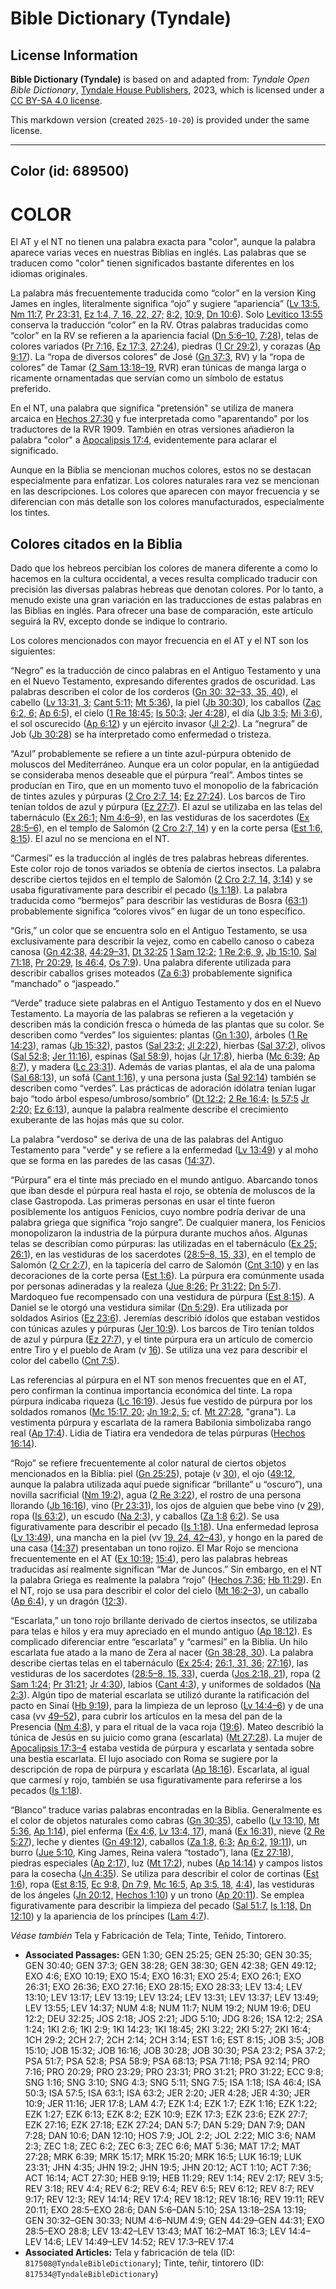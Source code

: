 # Bible Dictionary (Tyndale)

## License Information

**Bible Dictionary (Tyndale)** is based on and adapted from: _Tyndale Open Bible Dictionary_, [Tyndale House Publishers](https://tyndaleopenresources.com/), 2023, which is licensed under a [CC BY-SA 4.0 license](https://creativecommons.org/licenses/by-sa/4.0/legalcode.en).

This markdown version (created `2025-10-20`) is provided under the same license.



--------------------------------

## Color (id: 689500)

COLOR
=====

El AT y el NT no tienen una palabra exacta para "color", aunque la palabra aparece varias veces en nuestras Biblias en inglés. Las palabras que se traducen como "color" tienen significados bastante diferentes en los idiomas originales.

La palabra más frecuentemente traducida como “color” en la version King James en ingles, literalmente significa “ojo” y sugiere “apariencia” ([Lv 13:5,](https://ref.ly/Lev13:55) [Nm 11:7,](https://ref.ly/Num11:7) [Pr 23:31,](https://ref.ly/Prov23:31) [Ez 1:4, 7, 16, 22, 27;](https://ref.ly/Ezek1:4,Ezek1:7,Ezek1:16,Ezek1:22,Ezek1:27) [8:2,](https://ref.ly/Ezek8:2) [10:9,](https://ref.ly/Ezek10:9) [Dn 10:6](https://ref.ly/Dan10:6)). Solo [Levítico 13:55](https://ref.ly/Lev13:55) conserva la traducción “color” en la RV. Otras palabras traducidas como “color” en la RV se refieren a la apariencia facial ([Dn 5:6–10,](https://ref.ly/Dan5:6-Dan5:10) [7:28](https://ref.ly/Dan7:28)), telas de colores variados ([Pr 7:16,](https://ref.ly/Prov7:16) [Ez 17:3,](https://ref.ly/Ezek17:3) [27:24](https://ref.ly/Ezek27:24)), piedras ([1 Cr 29:2](https://ref.ly/1Chr29:2)), y corazas ([Ap 9:17](https://ref.ly/Rev9:17)). La “ropa de diversos colores” de José ([Gn 37:3](https://ref.ly/Gen37:3), RV) y la “ropa de colores” de Tamar ([2 Sam 13:18–19](https://ref.ly/2Sam13:18-2Sam13:19), RVR) eran túnicas de manga larga o ricamente ornamentadas que servían como un símbolo de estatus preferido.

En el NT, una palabra que significa "pretensión" se utiliza de manera arcaica en [Hechos 27:30](https://ref.ly/Acts27:30) y fue interpretada como "aparentando" por los traductores de la RVR 1909\. También en otras versiones añadieron la palabra "color" a [Apocalipsis 17:4](https://ref.ly/Rev17:4), evidentemente para aclarar el significado.

Aunque en la Biblia se mencionan muchos colores, estos no se destacan especialmente para enfatizar. Los colores naturales rara vez se mencionan en las descripciones. Los colores que aparecen con mayor frecuencia y se diferencian con más detalle son los colores manufacturados, especialmente los tintes.

Colores citados en la Biblia
----------------------------

Dado que los hebreos percibían los colores de manera diferente a como lo hacemos en la cultura occidental, a veces resulta complicado traducir con precisión las diversas palabras hebreas que denotan colores. Por lo tanto, a menudo existe una gran variación en las traducciones de estas palabras en las Biblias en inglés. Para ofrecer una base de comparación, este artículo seguirá la RV, excepto donde se indique lo contrario.

Los colores mencionados con mayor frecuencia en el AT y el NT son los siguientes:

“Negro” es la traducción de cinco palabras en el Antiguo Testamento y una en el Nuevo Testamento, expresando diferentes grados de oscuridad. Las palabras describen el color de los corderos ([Gn 30: 32–33, 35, 40](https://ref.ly/Gen30:32-Gen30:33,Gen30:35,Gen30:40)), el cabello ([Lv 13:31, 3;](https://ref.ly/Lev13:31,Lev13:37) [Cant 5:11;](https://ref.ly/Song5:11) [Mt 5:36](https://ref.ly/Matt5:36)), la piel ([Jb 30:30](https://ref.ly/Job30:30)), los caballos ([Zac 6:2, 6;](https://ref.ly/Zech6:2,Zech6:6) [Ap 6:5](https://ref.ly/Rev6:5)), el cielo ([1 Re 18:45;](https://ref.ly/1Kgs18:45) [Is 50:3;](https://ref.ly/Isa50:3) [Jer 4:28](https://ref.ly/Jer4:28)), el día ([Jb 3:5;](https://ref.ly/Job3:5) [Mi 3:6](https://ref.ly/Mic3:6)), el sol oscurecido ([Ap 6:12](https://ref.ly/Rev6:12)) y un ejército invasor ([Jl 2:2](https://ref.ly/Joel2:2)). La “negrura” de Job ([Jb 30:28](https://ref.ly/Job30:28)) se ha interpretado como enfermedad o tristeza.

“Azul” probablemente se refiere a un tinte azul\-púrpura obtenido de moluscos del Mediterráneo. Aunque era un color popular, en la antigüedad se consideraba menos deseable que el púrpura “real”. Ambos tintes se producían en Tiro, que en un momento tuvo el monopolio de la fabricación de tintes azules y púrpuras ([2 Cro 2:7, 14;](https://ref.ly/2Chr2:7,2Chr2:14) [Ez 27:24](https://ref.ly/Ezek27:24)). Los barcos de Tiro tenían toldos de azul y púrpura ([Ez 27:7](https://ref.ly/Ezek27:7)). El azul se utilizaba en las telas del tabernáculo ([Ex 26:1;](https://ref.ly/Exod26:1) [Nm 4:6–9](https://ref.ly/Num4:6-Num4:9)), en las vestiduras de los sacerdotes ([Ex 28:5–6](https://ref.ly/Exod28:5-Exod28:6)), en el templo de Salomón ([2 Cro 2:7, 14](https://ref.ly/2Chr2:7,2Chr2:14)) y en la corte persa ([Est 1:6,](https://ref.ly/Esth1:6) [8:15](https://ref.ly/Esth8:15)). El azul no se menciona en el NT.

“Carmesí” es la traducción al inglés de tres palabras hebreas diferentes. Este color rojo de tonos variados se obtenía de ciertos insectos. La palabra describe ciertos tejidos en el templo de Salomón ([2 Cro 2:7, 14,](https://ref.ly/2Chr2:7,2Chr2:14) [3:14](https://ref.ly/2Chr3:14)) y se usaba figurativamente para describir el pecado ([Is 1:18](https://ref.ly/Isa1:18)). La palabra traducida como “bermejos” para describir las vestiduras de Bosra ([63:1](https://ref.ly/Isa63:1)) probablemente significa “colores vivos” en lugar de un tono específico.

“Gris,” un color que se encuentra solo en el Antiguo Testamento, se usa exclusivamente para describir la vejez, como en cabello canoso o cabeza canosa ([Gn 42:38,](https://ref.ly/Gen42:38) [44:29–31,](https://ref.ly/Gen44:29-Gen44:31) [Dt 32:25](https://ref.ly/Deut32:25) [1 Sam 12:2;](https://ref.ly/1Sam12:2) [1 Re 2:6, 9,](https://ref.ly/1Kgs2:6,1Kgs2:9) [Jb 15:10,](https://ref.ly/Job15:10) [Sal 71:18,](https://ref.ly/Ps71:18) [Pr 20:29,](https://ref.ly/Prov20:29) [Is 46:4,](https://ref.ly/Isa46:4) [Os 7:9](https://ref.ly/Hos7:9)). Una palabra diferente utilizada para describir caballos grises moteados ([Za 6:3](https://ref.ly/Zech6:3)) probablemente significa “manchado” o “jaspeado.”

“Verde” traduce siete palabras en el Antiguo Testamento y dos en el Nuevo Testamento. La mayoría de las palabras se refieren a la vegetación y describen más la condición fresca o húmeda de las plantas que su color. Se describen como “verdes” los siguientes: plantas ([Gn 1:30](https://ref.ly/Gen1:30)), árboles ([1 Re 14:23](https://ref.ly/1Kgs14:23)), ramas ([Jb 15:32](https://ref.ly/Job15:32)), pastos ([Sal 23:2;](https://ref.ly/Ps23:2) [Jl 2:22](https://ref.ly/Joel2:22)), hierbas ([Sal 37:2](https://ref.ly/Ps37:2)), olivos ([Sal 52:8;](https://ref.ly/Ps52:8) [Jer 11:16](https://ref.ly/Jer11:16)), espinas ([Sal 58:9](https://ref.ly/Ps58:9)), hojas ([Jr 17:8](https://ref.ly/Jer17:8)), hierba ([Mc 6:39;](https://ref.ly/Mark6:39) [Ap 8:7](https://ref.ly/Rev8:7)), y madera ([Lc 23:31](https://ref.ly/Luke23:31)). Además de varias plantas, el ala de una paloma ([Sal 68:13](https://ref.ly/Ps68:13)), un sofá ([Cant 1:16](https://ref.ly/Song1:16)), y una persona justa ([Sal 92:14](https://ref.ly/Ps92:14)) también se describen como “verdes”. Las prácticas de adoración idólatra tenían lugar bajo “todo árbol espeso/umbroso/sombrío” ([Dt 12:2;](https://ref.ly/Deut12:2) [2 Re 16:4;](https://ref.ly/2Kgs16:4) [Is 57:5](https://ref.ly/Isa57:5) [Jr 2:20;](https://ref.ly/Jer2:20) [Ez 6:13](https://ref.ly/Ezek6:13)), aunque la palabra realmente describe el crecimiento exuberante de las hojas más que su color.

La palabra "verdoso" se deriva de una de las palabras del Antiguo Testamento para "verde" y se refiere a la enfermedad ([Lv 13:49](https://ref.ly/Lev13:49)) y al moho que se forma en las paredes de las casas ([14:37](https://ref.ly/Lev14:37)).

“Púrpura” era el tinte más preciado en el mundo antiguo. Abarcando tonos que iban desde el púrpura real hasta el rojo, se obtenía de moluscos de la clase Gastropoda. Las primeras personas en usar el tinte fueron posiblemente los antiguos Fenicios, cuyo nombre podría derivar de una palabra griega que significa “rojo sangre”. De cualquier manera, los Fenicios monopolizaron la industria de la púrpura durante muchos años. Algunas telas se describían como púrpuras: las utilizadas en el tabernáculo ([Ex 25;](https://ref.ly/Exod25:4) [26:1](https://ref.ly/Exod26:1)), en las vestiduras de los sacerdotes ([28:5–8, 15, 33](https://ref.ly/Exod28:5-Exod28:8,Exod28:15,Exod28:33)), en el templo de Salomón ([2 Cr 2:7](https://ref.ly/2Chr2:7)), en la tapicería del carro de Salomón ([Cnt 3:10](https://ref.ly/Song3:10)) y en las decoraciones de la corte persa ([Est 1:6](https://ref.ly/Esth1:6)). La púrpura era comúnmente usada por personas adineradas y la realeza ([Jue 8:26;](https://ref.ly/Judg8:26) [Pr 31:22;](https://ref.ly/Prov31:22) [Dn 5:7](https://ref.ly/Dan5:7)). Mardoqueo fue recompensado con una vestidura de púrpura ([Est 8:15](https://ref.ly/Esth8:15)). A Daniel se le otorgó una vestidura similar ([Dn 5:29](https://ref.ly/Dan5:29)). Era utilizada por soldados Asirios ([Ez 23:6](https://ref.ly/Ezek23:6)). Jeremías describió ídolos que estaban vestidos con túnicas azules y púrpuras ([Jer 10:9](https://ref.ly/Jer10:9)). Los barcos de Tiro tenían toldos de azul y púrpura ([Ez 27:7](https://ref.ly/Ezek27:7)), y el tinte púrpura era un artículo de comercio entre Tiro y el pueblo de Aram (v [16](https://ref.ly/Ezek27:16)). Se utiliza una vez para describir el color del cabello ([Cnt 7:5](https://ref.ly/Song7:5)).

Las referencias al púrpura en el NT son menos frecuentes que en el AT, pero confirman la continua importancia económica del tinte. La ropa púrpura indicaba riqueza ([Lc 16:19](https://ref.ly/Luke16:19)). Jesús fue vestido de púrpura por los soldados romanos ([Mc 15:17, 20;](https://ref.ly/Mark15:17,Mark15:20) [Jn 19:2, 5;](https://ref.ly/John19:2,John19:5) cf. [Mt 27:28](https://ref.ly/Matt27:28), "grana"). La vestimenta púrpura y escarlata de la ramera Babilonia simbolizaba rango real ([Ap 17:4](https://ref.ly/Rev17:4)). Lidia de Tiatira era vendedora de telas púrpuras ([Hechos 16:14](https://ref.ly/Acts16:14)).

“Rojo” se refiere frecuentemente al color natural de ciertos objetos mencionados en la Biblia: piel ([Gn 25:25](https://ref.ly/Gen25:25)), potaje (v [30](https://ref.ly/Gen25:30)), el ojo ([49:12](https://ref.ly/Gen49:12), aunque la palabra utilizada aquí puede significar “brillante” u “oscuro”), una novilla sacrificial ([Nm 19:2](https://ref.ly/Num19:2)), agua ([2 Re 3:22](https://ref.ly/2Kgs3:22)), el rostro de una persona llorando ([Jb 16:16](https://ref.ly/Job16:16)), vino ([Pr 23:31](https://ref.ly/Prov23:31)), los ojos de alguien que bebe vino (v [29](https://ref.ly/Prov23:29)), ropa ([Is 63:2](https://ref.ly/Isa63:2)), un escudo ([Na 2:3](https://ref.ly/Nah2:3)), y caballos ([Za 1:8](https://ref.ly/Zech1:8) [6:2](https://ref.ly/Zech6:2)). Se usa figurativamente para describir el pecado ([Is 1:18](https://ref.ly/Isa1:18)). Una enfermedad leprosa ([Lv 13:49](https://ref.ly/Lev13:49)), una mancha en la piel (vv [19, 24, 42–43](https://ref.ly/Lev13:19,Lev13:24,Lev13:42-Lev13:43)), y hongo en la pared de una casa ([14:37](https://ref.ly/Lev14:37)) presentaban un tono rojizo. El Mar Rojo se menciona frecuentemente en el AT ([Ex 10:19;](https://ref.ly/Exod10:19) [15:4](https://ref.ly/Exod15:4)), pero las palabras hebreas traducidas así realmente significan “Mar de Juncos.” Sin embargo, en el NT la palabra Griega es realmente la palabra “rojo” ([Hechos 7:36;](https://ref.ly/Acts7:36) [Hb 11:29](https://ref.ly/Heb11:29)). En el NT, rojo se usa para describir el color del cielo ([Mt 16:2–3](https://ref.ly/Matt16:2-Matt16:3)), un caballo ([Ap 6:4](https://ref.ly/Rev6:4)), y un dragón ([12:3](https://ref.ly/Rev12:3)).

“Escarlata,” un tono rojo brillante derivado de ciertos insectos, se utilizaba para telas e hilos y era muy apreciado en el mundo antiguo ([Ap 18:12](https://ref.ly/Rev18:12)). Es complicado diferenciar entre “escarlata” y “carmesí” en la Biblia. Un hilo escarlata fue atado a la mano de Zera al nacer ([Gn 38:28, 30](https://ref.ly/Gen38:28,Gen38:30)). La palabra describe ciertas telas en el tabernáculo ([Ex 25:4;](https://ref.ly/Exod25:4) [26:1, 31, 36;](https://ref.ly/Exod26:1,Exod26:31,Exod26:36) [27:16](https://ref.ly/Exod27:16)), las vestiduras de los sacerdotes ([28:5–8, 15, 33](https://ref.ly/Exod28:5-Exod28:8,Exod28:15,Exod28:33)), cuerda ([Jos 2:18, 21](https://ref.ly/Josh2:18,Josh2:21)), ropa ([2 Sam 1:24;](https://ref.ly/2Sam1:24) [Pr 31:21;](https://ref.ly/Prov31:21) [Jr 4:30](https://ref.ly/Jer4:30)), labios ([Cant 4:3](https://ref.ly/Song4:3)), y uniformes de soldados ([Na 2:3](https://ref.ly/Nah2:3)). Algún tipo de material escarlata se utilizó durante la ratificación del pacto en Sinaí ([Hb 9:19](https://ref.ly/Heb9:19)), para la limpieza de un leproso ([Lv 14:4–6](https://ref.ly/Lev14:4-Lev14:6)) y de una casa (vv [49–52](https://ref.ly/Lev14:49-Lev14:52)), para cubrir los artículos en la mesa del pan de la Presencia ([Nm 4:8](https://ref.ly/Num4:8)), y para el ritual de la vaca roja ([19:6](https://ref.ly/Num19:6)). Mateo describió la túnica de Jesús en su juicio como grana (escarlata) ([Mt 27:28](https://ref.ly/Matt27:28)). La mujer de [Apocalipsis 17:3–4](https://ref.ly/Rev17:3-Rev17:4) estaba vestida de púrpura y escarlata y sentada sobre una bestia escarlata. El lujo asociado con Roma se sugiere por la descripción de ropa de púrpura y escarlata ([Ap 18:16](https://ref.ly/Rev18:16)). Escarlata, al igual que carmesí y rojo, también se usa figurativamente para referirse a los pecados ([Is 1:18](https://ref.ly/Isa1:18)).

“Blanco” traduce varias palabras encontradas en la Biblia. Generalmente es el color de objetos naturales como cabras ([Gn 30:35](https://ref.ly/Gen30:35)), cabello ([Lv 13:10,](https://ref.ly/Lev13:10) [Mt 5:36,](https://ref.ly/Matt5:36) [Ap 1:14](https://ref.ly/Rev1:14)), piel enferma ([Ex 4:6,](https://ref.ly/Exod4:6) [Lv 13:4, 17](https://ref.ly/Lev13:4,Lev13:17)), maná ([Ex 16:31](https://ref.ly/Exod16:31)), nieve ([2 Re 5:27](https://ref.ly/2Kgs5:27)), leche y dientes ([Gn 49:12](https://ref.ly/Gen49:12)), caballos ([Za 1:8,](https://ref.ly/Zech1:8) [6:3;](https://ref.ly/Zech6:3) [Ap 6:2,](https://ref.ly/Rev6:2) [19:11](https://ref.ly/Rev19:11)), un burro ([Jue 5:10](https://ref.ly/Judg5:10), King James, Reina valera “tostado”), lana ([Ez 27:18](https://ref.ly/Ezek27:18)), piedras especiales ([Ap 2:17](https://ref.ly/Rev2:17)), luz ([Mt 17:2](https://ref.ly/Matt17:2)), nubes ([Ap 14:14](https://ref.ly/Rev14:14)) y campos listos para la cosecha ([Jn 4:35](https://ref.ly/John4:35)). Se utiliza para describir el color de cortinas ([Est 1:6](https://ref.ly/Esth1:6)), ropa ([Est 8:15,](https://ref.ly/Esth8:15) [Ec 9:8,](https://ref.ly/Eccl9:8) [Dn 7:9,](https://ref.ly/Dan7:9) [Mc 16:5,](https://ref.ly/Mark16:5) [Ap 3:5, 18,](https://ref.ly/Rev3:5,Rev3:18) [4:4](https://ref.ly/Rev4:4)), las vestiduras de los ángeles ([Jn 20:12,](https://ref.ly/John20:12) [Hechos 1:10](https://ref.ly/Acts1:10)) y un trono ([Ap 20:11](https://ref.ly/Rev20:11)). Se emplea figurativamente para describir la limpieza del pecado ([Sal 51:7,](https://ref.ly/Ps51:7) [Is 1:18,](https://ref.ly/Isa1:18) [Dn 12:10](https://ref.ly/Dan12:10)) y la apariencia de los príncipes ([Lam 4:7](https://ref.ly/Lam4:7)).

*Véase también* Tela y Fabricación de Tela; Tinte, Teñido, Tintorero.

* **Associated Passages:** GEN 1:30; GEN 25:25; GEN 25:30; GEN 30:35; GEN 30:40; GEN 37:3; GEN 38:28; GEN 38:30; GEN 42:38; GEN 49:12; EXO 4:6; EXO 10:19; EXO 15:4; EXO 16:31; EXO 25:4; EXO 26:1; EXO 26:31; EXO 26:36; EXO 27:16; EXO 28:15; EXO 28:33; LEV 13:4; LEV 13:10; LEV 13:17; LEV 13:19; LEV 13:24; LEV 13:31; LEV 13:37; LEV 13:49; LEV 13:55; LEV 14:37; NUM 4:8; NUM 11:7; NUM 19:2; NUM 19:6; DEU 12:2; DEU 32:25; JOS 2:18; JOS 2:21; JDG 5:10; JDG 8:26; 1SA 12:2; 2SA 1:24; 1KI 2:6; 1KI 2:9; 1KI 14:23; 1KI 18:45; 2KI 3:22; 2KI 5:27; 2KI 16:4; 1CH 29:2; 2CH 2:7; 2CH 2:14; 2CH 3:14; EST 1:6; EST 8:15; JOB 3:5; JOB 15:10; JOB 15:32; JOB 16:16; JOB 30:28; JOB 30:30; PSA 23:2; PSA 37:2; PSA 51:7; PSA 52:8; PSA 58:9; PSA 68:13; PSA 71:18; PSA 92:14; PRO 7:16; PRO 20:29; PRO 23:29; PRO 23:31; PRO 31:21; PRO 31:22; ECC 9:8; SNG 1:16; SNG 3:10; SNG 4:3; SNG 5:11; SNG 7:5; ISA 1:18; ISA 46:4; ISA 50:3; ISA 57:5; ISA 63:1; ISA 63:2; JER 2:20; JER 4:28; JER 4:30; JER 10:9; JER 11:16; JER 17:8; LAM 4:7; EZK 1:4; EZK 1:7; EZK 1:16; EZK 1:22; EZK 1:27; EZK 6:13; EZK 8:2; EZK 10:9; EZK 17:3; EZK 23:6; EZK 27:7; EZK 27:16; EZK 27:18; EZK 27:24; DAN 5:7; DAN 5:29; DAN 7:9; DAN 7:28; DAN 10:6; DAN 12:10; HOS 7:9; JOL 2:2; JOL 2:22; MIC 3:6; NAM 2:3; ZEC 1:8; ZEC 6:2; ZEC 6:3; ZEC 6:6; MAT 5:36; MAT 17:2; MAT 27:28; MRK 6:39; MRK 15:17; MRK 15:20; MRK 16:5; LUK 16:19; LUK 23:31; JHN 4:35; JHN 19:2; JHN 19:5; JHN 20:12; ACT 1:10; ACT 7:36; ACT 16:14; ACT 27:30; HEB 9:19; HEB 11:29; REV 1:14; REV 2:17; REV 3:5; REV 3:18; REV 4:4; REV 6:2; REV 6:4; REV 6:5; REV 6:12; REV 8:7; REV 9:17; REV 12:3; REV 14:14; REV 17:4; REV 18:12; REV 18:16; REV 19:11; REV 20:11; EXO 28:5–EXO 28:6; DAN 5:6–DAN 5:10; 2SA 13:18–2SA 13:19; GEN 30:32–GEN 30:33; NUM 4:6–NUM 4:9; GEN 44:29–GEN 44:31; EXO 28:5–EXO 28:8; LEV 13:42–LEV 13:43; MAT 16:2–MAT 16:3; LEV 14:4–LEV 14:6; LEV 14:49–LEV 14:52; REV 17:3–REV 17:4
* **Associated Articles:** Tela y fabricación de tela (ID: `817508@TyndaleBibleDictionary`); Tinte, teñir, tintorero (ID: `817534@TyndaleBibleDictionary`)

